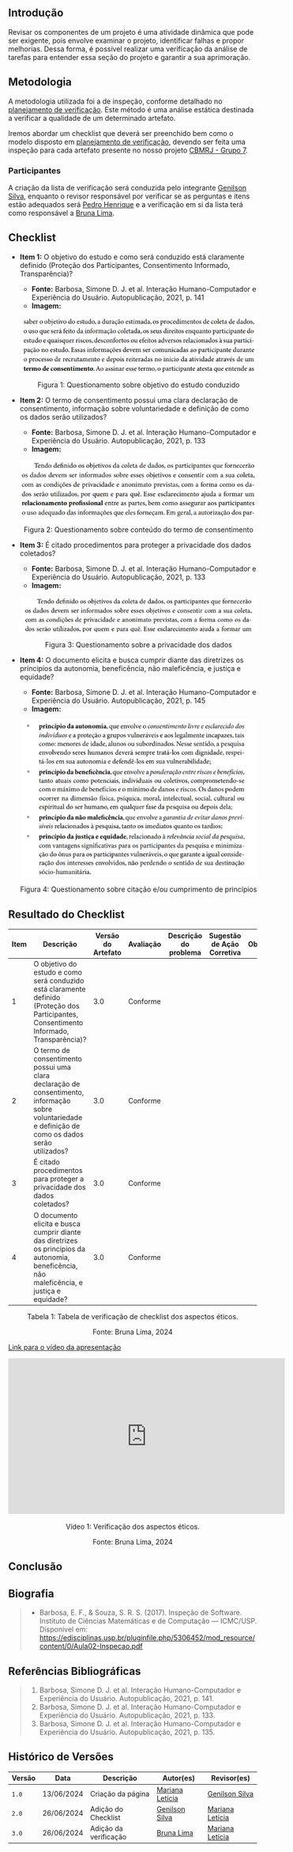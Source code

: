 ## Introdução
Revisar os componentes de um projeto é uma atividade dinâmica que pode ser exigente, pois envolve examinar o projeto, identificar falhas e propor melhorias.
Dessa forma, é possível realizar uma verificação da análise de tarefas para entender essa seção do projeto e garantir a sua aprimoração.

## Metodologia
A metodologia utilizada foi a de inspeção, conforme detalhado no [planejamento de verificação](../planejamento_verificacao.md). Este método é uma análise estática destinada a verificar a qualidade de um determinado artefato.

Iremos abordar um checklist que deverá ser preenchido bem como o modelo disposto em [planejamento de verificação](../planejamento_verificacao.md), devendo ser feita uma inspeção para cada artefato presente no nosso projeto [CBMRJ - Grupo 7](https://interacao-humano-computador.github.io/2024.1-CBMERJ/).

### Participantes
A criação da lista de verificação será conduzida pelo integrante [Genilson Silva](https://github.com/GenilsonJrs), enquanto o revisor responsável por verificar se as perguntas e itens estão adequados será [Pedro Henrique](https://github.com/PedroHhenriq) e a verificação em si da lista terá como responsável a [Bruna Lima](https://github.com/libruna).

## Checklist

- **Item 1:** O objetivo do estudo e como será conduzido está claramente definido (Proteção dos Participantes, Consentimento Informado, Transparência)?
    - **Fonte:**  Barbosa, Simone D. J. et al. Interação Humano-Computador e Experiência do Usuário. Autopublicação, 2021, p. 141
    - **Imagem:** <br>

    <center>

    ![](img/aspectos_eticos1.png)

    </center>

    <p style="text-align: center">Figura 1: Questionamento sobre objetivo do estudo conduzido</p>

- **Item 2:** O termo de consentimento possui uma clara declaração de consentimento, informação sobre voluntariedade e definição de como os dados serão utilizados?
    - **Fonte:**  Barbosa, Simone D. J. et al. Interação Humano-Computador e Experiência do Usuário. Autopublicação, 2021, p. 133
    - **Imagem:** <br>

    <center>

    ![](img/aspectos_eticos2.png)

    </center>

    <p style="text-align: center">Figura 2: Questionamento sobre conteúdo do termo de consentimento</p>

- **Item 3:** É citado procedimentos para proteger a privacidade dos dados coletados?
    - **Fonte:** Barbosa, Simone D. J. et al. Interação Humano-Computador e Experiência do Usuário. Autopublicação, 2021, p. 133
    - **Imagem:** <br>

    <center>

    ![](img/aspectos_eticos3.png)

    </center>

    <p style="text-align: center">Figura 3: Questionamento sobre a privacidade dos dados</p>

- **Item 4:** O documento elicita e busca cumprir diante das diretrizes os principios da autonomia, beneficência, não maleficência, e justiça e equidade?
    - **Fonte:** Barbosa, Simone D. J. et al. Interação Humano-Computador e Experiência do Usuário. Autopublicação, 2021, p. 145
    - **Imagem:** <br>

    <center>

    ![](img/aspectos_eticos4.png)

    </center>

    <p style="text-align: center">Figura 4: Questionamento sobre citação e/ou cumprimento de princípios</p>

## Resultado do Checklist

| Item | Descrição      | Versão do Artefato | Avaliação      | Descrição do problema | Sugestão de Ação Corretiva | Observações |
| ---- | -------------- | ------------------ | -------------- | --------------------- | -------------------------- | ----------- |
|  1   | O objetivo do estudo e como será conduzido está claramente definido (Proteção dos Participantes, Consentimento Informado, Transparência)? | 3.0 | Conforme | | |
|  2   | O termo de consentimento possui uma clara declaração de consentimento, informação sobre voluntariedade e definição de como os dados serão utilizados? | 3.0 | Conforme |  | 
|  3   | É citado procedimentos para proteger a privacidade dos dados coletados? | 3.0 | Conforme  | | ||
|  4   | O documento elicita e busca cumprir diante das diretrizes os principios da autonomia, beneficência, não maleficência, e justiça e equidade? | 3.0 | Conforme  | | |  |

<p style="text-align: center">Tabela 1: Tabela de verificação de checklist dos aspectos éticos.</p>
<p style="text-align: center">Fonte: Bruna Lima, 2024</p>

[Link para o vídeo da apresentação](https://www.youtube.com/watch?v=KlFgZcjZEIk)

<iframe width="560" height="315" src="https://www.youtube.com/embed/KlFgZcjZEIk?si=AxsyBu1jOJvS1aAE" title="YouTube video player" frameborder="0" allow="accelerometer; autoplay; clipboard-write; encrypted-media; gyroscope; picture-in-picture; web-share" referrerpolicy="strict-origin-when-cross-origin" allowfullscreen></iframe>

<p style="text-align: center">Vídeo 1: Verificação dos aspectos éticos.</p>
<p style="text-align: center">Fonte: Bruna Lima, 2024</p>

## Conclusão

## Biografia
>- Barbosa, E. F., & Souza, S. R. S. (2017). Inspeção de Software. Instituto de Ciências Matemáticas e de Computação — ICMC/USP. Disponivel em: https://edisciplinas.usp.br/pluginfile.php/5306452/mod_resource/content/0/Aula02-Inspecao.pdf

## Referências Bibliográficas
> 1. Barbosa, Simone D. J. et al. Interação Humano-Computador e Experiência do Usuário. Autopublicação, 2021, p. 141.
> 2. Barbosa, Simone D. J. et al. Interação Humano-Computador e Experiência do Usuário. Autopublicação, 2021, p. 133.
> 3. Barbosa, Simone D. J. et al. Interação Humano-Computador e Experiência do Usuário. Autopublicação, 2021, p. 135.

## Histórico de Versões

| Versão |    Data    | Descrição                                 | Autor(es)                                       | Revisor(es)                                    |
| ------ | :--------: | ----------------------------------------- | ----------------------------------------------- | ---------------------------------------------- |
| `1.0`   | 13/06/2024 | Criação da página                         | [Mariana Letícia](https://github.com/Marianannn) |[Genilson Silva](https://github.com/GenilsonJrs)   |
| `2.0`   | 26/06/2024 | Adição do Checklist                   | [Genilson Silva](https://github.com/GenilsonJrs) |  [Mariana Letícia](https://github.com/Marianannn) |
| `3.0`   | 26/06/2024 | Adição da verificação                | [Bruna Lima](https://github.com/libruna) |  [Mariana Letícia](https://github.com/Marianannn) |
